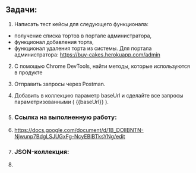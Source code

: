 ## Задачи: ##
1. Написать тест кейсы для следующего функционала:
- получение списка тортов в портале администратора,
- функционал добавления торта,
- функционал удаления торта из системы.
Для портала администратора:
https://buy-cakes.herokuapp.com/admin

2. С помощью Chrome DevTools, найти методы, которые используются в продукте
3. Отправить запросы через Postman.
4. Добавить в коллекцию параметр baseUrl и сделайте все запросы параметризованными ( {{baseUrl}} ).

5. ### Ссылка на выполненную работу:
6. https://docs.google.com/document/d/1B_DOlIBNTN-Njwunp7BdgLSJUGxFg-NcyEBlBTksYNg/edit
7. ### JSON-коллекция:
8. 

